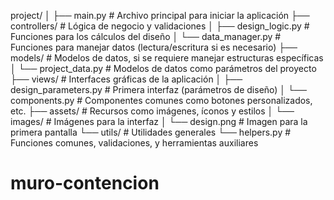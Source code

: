 project/
│
├── main.py                # Archivo principal para iniciar la aplicación
├── controllers/           # Lógica de negocio y validaciones
│   ├── design_logic.py    # Funciones para los cálculos del diseño
│   └── data_manager.py    # Funciones para manejar datos (lectura/escritura si es necesario)
├── models/                # Modelos de datos, si se requiere manejar estructuras específicas
│   └── project_data.py    # Modelos de datos como parámetros del proyecto
├── views/                 # Interfaces gráficas de la aplicación
│   ├── design_parameters.py # Primera interfaz (parámetros de diseño)
│   └── components.py      # Componentes comunes como botones personalizados, etc.
├── assets/                # Recursos como imágenes, íconos y estilos
│   └── images/            # Imágenes para la interfaz
│       └── design.png     # Imagen para la primera pantalla
└── utils/                 # Utilidades generales
    └── helpers.py         # Funciones comunes, validaciones, y herramientas auxiliares
# muro-contencion
